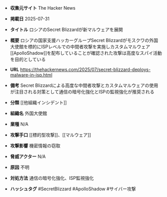 - **収集元サイト**
The Hacker News

- **掲載日**
2025-07-31

- **タイトル**
ロシアのSecret Blizzardが新マルウェアを展開

- **概要**
ロシアの国家支援ハッカーグループSecret Blizzardがモスクワの外国大使館を標的にISPレベルでの中間者攻撃を実施しカスタムマルウェア[[ApolloShadow]]を配布していることが確認された攻撃は高度なスパイ活動を目的としている

- **URL**
https://thehackernews.com/2025/07/secret-blizzard-deploys-malware-in-isp.html

- **備考**
Secret Blizzardによる高度な中間者攻撃とカスタムマルウェアの使用が注目される対策として通信の暗号化強化とISPの監視強化が推奨される

- **分類**
[[他組織インシデント]]

- **組織名**
外国大使館

- **業種**
N/A

- **攻撃手口**
[[標的型攻撃]]、[[マルウェア]]

- **攻撃影響**
機密情報の窃取

- **脅威アクター**
N/A

- **原因**
不明

- **対処方法**
通信の暗号化強化、ISP監視強化

- **ハッシュタグ**
#SecretBlizzard #ApolloShadow #サイバー攻撃
